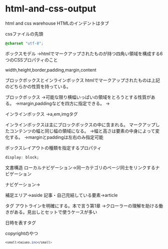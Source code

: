 # html-and-css-output
html and css warehouse
HTMLのインデントはタブ

cssファイルの先頭
```css
@charset "utf-8";
```

ボックスモデル
→htmlでマークアップされたものが持つ四角い領域を構成する6つのCSSプロパティのこと

width,height,border,padding,margin,content

ブロックボックスとインラインボックス
htmlでマークアップされたものは上記のどちらかの性質を持っている。

ブロックボックス
→可能な限り横幅いっぱいの領域をとろうとする性質がある。
→margin,paddingなどを四方に指定できる。
→


インラインボックス
→a,em,imgタグ

インラインボックスは主にブロックボックスの中に含まれる。
マークアップしたコンテンツの幅と同じ幅の領域になる。
→幅と高さは要素の中身によって変化する。
→marginとpaddingは左右のみ指定可能

ボックスレイアウトの種類を指定するプロパティ
```css
display: block;
```

文書構造
ローカルナビゲーション→同一カテゴリのページ同士をリンクするナビゲーション

ナビゲーション→<nav>
補足エリア→aside
記事・自己完結している要素→article
  
<section>タグ
アウトラインを明確にする。本で言う第1章
→クローラーの理解を助ける働きがある。見出しとセットで使うケースが多い

日時を表すタグ<time>

copyrightのやつ<small>
```css
<small>©aiueo.inc</small>
```



